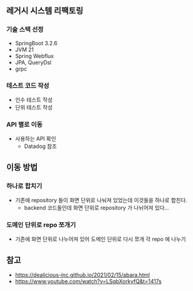 ## 레거시 시스템 리팩토링

### 기술 스택 선정
- SpringBoot 3.2.6
- JVM 21
- Spring Webflux
- JPA, QueryDsl
- grpc

### 테스트 코드 작성
- 인수 테스트 작성
- 단위 테스트 작성

### API 별로 이동
- 사용하는 API 확인
  - Datadog 참조

## 이동 방법

### 하나로 합치기
- 기존에 repository 들이 화면 단위로 나눠져 있었는데 이것들을 하나로 합친다.
  - backend 코드들인데 화면 단위로 repository 가 나뉘어져 있다...

### 도메인 단위로 repo 쪼개기
- 기존에 화면 단위로 나누어져 있어 도메인 단위로 다시 쪼개 각 repo 에 나누기

## 참고
- https://dealicious-inc.github.io/2021/02/15/abara.html
- https://www.youtube.com/watch?v=LSqbXorkyfQ&t=1417s